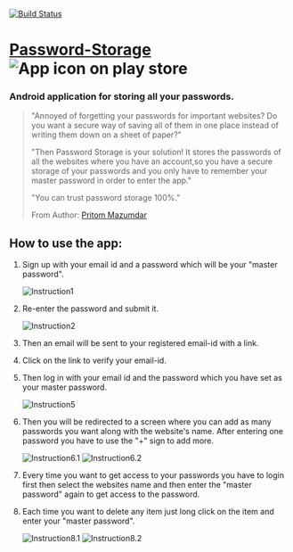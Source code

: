 [![Build Status](https://travis-ci.org/Pritom14/Password-Storage.svg?branch=master)](https://travis-ci.org/Pritom14/Password-Storage)

# [Password-Storage][playStore] ![App icon on play store][appIcon]

### Android application for storing all your passwords.

>"Annoyed of forgetting your passwords for important websites?
Do you want a secure way of saving all of them in one place instead of writing them down on a sheet of paper?"
>
>"Then Password Storage is your solution! It stores the passwords of all the websites where you have an account,so you have a secure storage of your passwords and you only have to remember your master password in order to enter the app."
>
>"You can trust password storage 100%."
>
>From Author: [Pritom Mazumdar](https://github.com/Pritom14)

## How to use the app:
1. Sign up with your email id and a password which will be your "master password".

	![Instruction1][inst1]

2. Re-enter the password and submit it.

	![Instruction2][inst2]    

3. Then an email will be sent to your registered email-id with a link.

4. Click on the link to verify your email-id.

5. Then log in with your email id and the password which you have set as your master password.

	![Instruction5][inst5]

6. Then you will be redirected to a screen where you can add as many passwords you want along with the website's name. After entering one password you have to use the "+" sign to add more.

	![Instruction6.1][inst6.1] ![Instruction6.2][inst6.2] 

7. Every time you want to get access to your passwords you have to login first then select the websites name and then enter the "master password" again to get access to the password.

8. Each time you want to delete any item just long click on the item and enter your "master password".

	![Instruction8.1][inst8.1] ![Instruction8.2][inst8.2]
    

[playStore]: https://play.google.com/store/apps/details?id=com.nitsilchar.hp.passwordStorage

[appIcon]: https://lh3.googleusercontent.com/3Q-wUNHD-hV56WNsWy9OUFzHaReBsZM4hQK-vP9DT2YZVIRNyigmRVV3zQ5f2AxTa5Pl=w50 

[inst1]: https://github.com/brijeshshah13/Password-Storage/blob/master/Screenshots/Register.jpg

[inst2]: https://github.com/brijeshshah13/Password-Storage/blob/master/Screenshots/Register_2.png

[inst5]: https://github.com/brijeshshah13/Password-Storage/blob/master/Screenshots/Login_2.png

[inst6.1]: https://github.com/brijeshshah13/Password-Storage/blob/master/Screenshots/Stored_List.png

[inst6.2]: https://github.com/brijeshshah13/Password-Storage/blob/master/Screenshots/Add_Password.png

[inst8.1]: https://github.com/brijeshshah13/Password-Storage/blob/master/Screenshots/Added_List.png

[inst8.2]: https://github.com/brijeshshah13/Password-Storage/blob/master/Screenshots/View_Password.png
